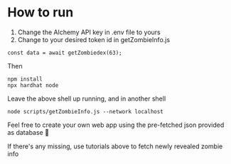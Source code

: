 # How to run

1. Change the Alchemy API key in .env file to yours
2. Change to your desired token id in getZombieInfo.js

```JS
const data = await getZombiedex(63);
```

Then

```shell
npm install
npx hardhat node
```

Leave the above shell up running, and in another shell

```shell
node scripts/getZombieInfo.js --network localhost
```

Feel free to create your own web app using the pre-fetched json provided as database 🙂

If there's any missing, use tutorials above to fetch newly revealed zombie info
